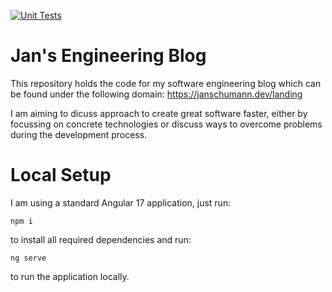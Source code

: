 [![Unit Tests](https://github.com/Jan20/blog/actions/workflows/unit-tests.yml/badge.svg?branch=main)](https://github.com/Jan20/blog/actions/workflows/unit-tests.yml)

# Jan's Engineering Blog

This repository holds the code for my software engineering blog which can be found under the following domain: https://janschumann.dev/landing

I am aiming to dicuss approach to create great software faster, either by focussing on concrete technologies or discuss ways to overcome problems during the development process.

# Local Setup

I am using a standard Angular 17 application, just run:

```
npm i
```

to install all required dependencies and run:

```
ng serve 
```

to run the application locally.

